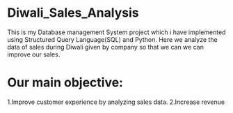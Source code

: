 # Diwali_Sales_Analysis
 This is my Database management System project which i have implemented using Structured Query Language(SQL) and Python.
 Here we analyze the data of sales during Diwali given by company so that we can we can improve our sales. 
# Our main objective:
1.Improve customer experience by analyzing sales data.
2.Increase revenue
